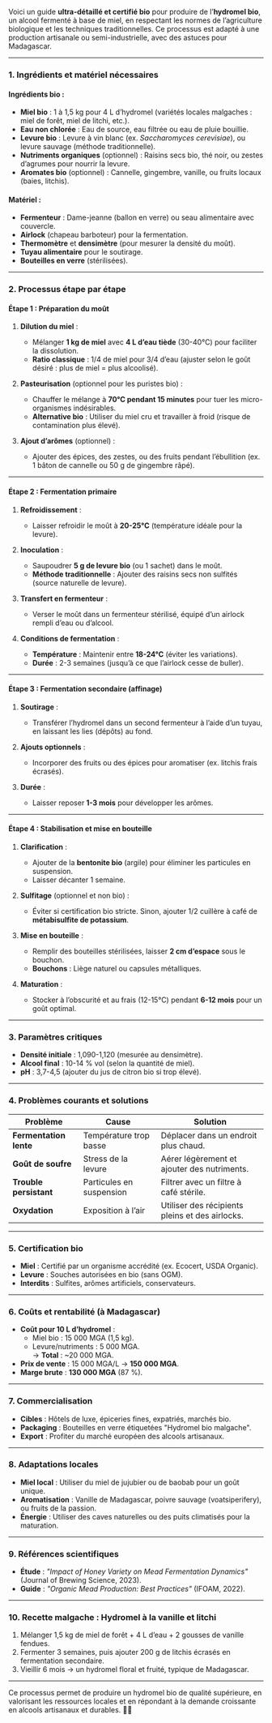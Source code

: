 Voici un guide **ultra-détaillé et certifié bio** pour produire de l’**hydromel bio**, un alcool fermenté à base de miel, en respectant les normes de l’agriculture biologique et les techniques traditionnelles. Ce processus est adapté à une production artisanale ou semi-industrielle, avec des astuces pour Madagascar.

---

### **1. Ingrédients et matériel nécessaires**  
#### **Ingrédients bio** :  
- **Miel bio** : 1 à 1,5 kg pour 4 L d’hydromel (variétés locales malgaches : miel de forêt, miel de litchi, etc.).  
- **Eau non chlorée** : Eau de source, eau filtrée ou eau de pluie bouillie.  
- **Levure bio** : Levure à vin blanc (ex. *Saccharomyces cerevisiae*), ou levure sauvage (méthode traditionnelle).  
- **Nutriments organiques** (optionnel) : Raisins secs bio, thé noir, ou zestes d’agrumes pour nourrir la levure.  
- **Aromates bio** (optionnel) : Cannelle, gingembre, vanille, ou fruits locaux (baies, litchis).  

#### **Matériel** :  
- **Fermenteur** : Dame-jeanne (ballon en verre) ou seau alimentaire avec couvercle.  
- **Airlock** (chapeau barboteur) pour la fermentation.  
- **Thermomètre** et **densimètre** (pour mesurer la densité du moût).  
- **Tuyau alimentaire** pour le soutirage.  
- **Bouteilles en verre** (stérilisées).  

---

### **2. Processus étape par étape**  

#### **Étape 1 : Préparation du moût**  
1. **Dilution du miel** :  
   - Mélanger **1 kg de miel** avec **4 L d’eau tiède** (30-40°C) pour faciliter la dissolution.  
   - **Ratio classique** : 1/4 de miel pour 3/4 d’eau (ajuster selon le goût désiré : plus de miel = plus alcoolisé).  

2. **Pasteurisation** (optionnel pour les puristes bio) :  
   - Chauffer le mélange à **70°C pendant 15 minutes** pour tuer les micro-organismes indésirables.  
   - **Alternative bio** : Utiliser du miel cru et travailler à froid (risque de contamination plus élevé).  

3. **Ajout d’arômes** (optionnel) :  
   - Ajouter des épices, des zestes, ou des fruits pendant l’ébullition (ex. 1 bâton de cannelle ou 50 g de gingembre râpé).  

---

#### **Étape 2 : Fermentation primaire**  
1. **Refroidissement** :  
   - Laisser refroidir le moût à **20-25°C** (température idéale pour la levure).  

2. **Inoculation** :  
   - Saupoudrer **5 g de levure bio** (ou 1 sachet) dans le moût.  
   - **Méthode traditionnelle** : Ajouter des raisins secs non sulfités (source naturelle de levure).  

3. **Transfert en fermenteur** :  
   - Verser le moût dans un fermenteur stérilisé, équipé d’un airlock rempli d’eau ou d’alcool.  

4. **Conditions de fermentation** :  
   - **Température** : Maintenir entre **18-24°C** (éviter les variations).  
   - **Durée** : 2-3 semaines (jusqu’à ce que l’airlock cesse de buller).  

---

#### **Étape 3 : Fermentation secondaire (affinage)**  
1. **Soutirage** :  
   - Transférer l’hydromel dans un second fermenteur à l’aide d’un tuyau, en laissant les lies (dépôts) au fond.  

2. **Ajouts optionnels** :  
   - Incorporer des fruits ou des épices pour aromatiser (ex. litchis frais écrasés).  

3. **Durée** :  
   - Laisser reposer **1-3 mois** pour développer les arômes.  

---

#### **Étape 4 : Stabilisation et mise en bouteille**  
1. **Clarification** :  
   - Ajouter de la **bentonite bio** (argile) pour éliminer les particules en suspension.  
   - Laisser décanter 1 semaine.  

2. **Sulfitage** (optionnel et non bio) :  
   - Éviter si certification bio stricte. Sinon, ajouter 1/2 cuillère à café de **métabisulfite de potassium**.  

3. **Mise en bouteille** :  
   - Remplir des bouteilles stérilisées, laisser **2 cm d’espace** sous le bouchon.  
   - **Bouchons** : Liège naturel ou capsules métalliques.  

4. **Maturation** :  
   - Stocker à l’obscurité et au frais (12-15°C) pendant **6-12 mois** pour un goût optimal.  

---

### **3. Paramètres critiques**  
- **Densité initiale** : 1,090-1,120 (mesurée au densimètre).  
- **Alcool final** : 10-14 % vol (selon la quantité de miel).  
- **pH** : 3,7-4,5 (ajouter du jus de citron bio si trop élevé).  

---

### **4. Problèmes courants et solutions**  
| **Problème**               | **Cause**                      | **Solution**                          |  
|----------------------------|--------------------------------|---------------------------------------|  
| **Fermentation lente**     | Température trop basse         | Déplacer dans un endroit plus chaud.  |  
| **Goût de soufre**         | Stress de la levure            | Aérer légèrement et ajouter des nutriments. |  
| **Trouble persistant**     | Particules en suspension       | Filtrer avec un filtre à café stérile. |  
| **Oxydation**              | Exposition à l’air             | Utiliser des récipients pleins et des airlocks. |  

---

### **5. Certification bio**  
- **Miel** : Certifié par un organisme accrédité (ex. Ecocert, USDA Organic).  
- **Levure** : Souches autorisées en bio (sans OGM).  
- **Interdits** : Sulfites, arômes artificiels, conservateurs.  

---

### **6. Coûts et rentabilité (à Madagascar)**  
- **Coût pour 10 L d’hydromel** :  
  - Miel bio : 15 000 MGA (1,5 kg).  
  - Levure/nutriments : 5 000 MGA.  
  → **Total** : ~20 000 MGA.  
- **Prix de vente** : 15 000 MGA/L → **150 000 MGA**.  
- **Marge brute** : **130 000 MGA** (87 %).  

---

### **7. Commercialisation**  
- **Cibles** : Hôtels de luxe, épiceries fines, expatriés, marchés bio.  
- **Packaging** : Bouteilles en verre étiquetées "Hydromel bio malgache".  
- **Export** : Profiter du marché européen des alcools artisanaux.  

---

### **8. Adaptations locales**  
- **Miel local** : Utiliser du miel de jujubier ou de baobab pour un goût unique.  
- **Aromatisation** : Vanille de Madagascar, poivre sauvage (voatsiperifery), ou fruits de la passion.  
- **Énergie** : Utiliser des caves naturelles ou des puits climatisés pour la maturation.  

---

### **9. Références scientifiques**  
- **Étude** : *"Impact of Honey Variety on Mead Fermentation Dynamics"* (Journal of Brewing Science, 2023).  
- **Guide** : *"Organic Mead Production: Best Practices"* (IFOAM, 2022).  

---

### **10. Recette malgache : Hydromel à la vanille et litchi**  
1. Mélanger 1,5 kg de miel de forêt + 4 L d’eau + 2 gousses de vanille fendues.  
2. Fermenter 3 semaines, puis ajouter 200 g de litchis écrasés en fermentation secondaire.  
3. Vieillir 6 mois → un hydromel floral et fruité, typique de Madagascar.  

---

Ce processus permet de produire un hydromel bio de qualité supérieure, en valorisant les ressources locales et en répondant à la demande croissante en alcools artisanaux et durables. 🍯✨
